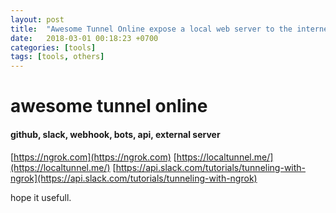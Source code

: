 ```yaml
---
layout: post
title:  "Awesome Tunnel Online expose a local web server to the internet"
date:   2018-03-01 00:18:23 +0700
categories: [tools]
tags: [tools, others]
---
```


# awesome tunnel online
#### github, slack, webhook, bots, api, external server

[https://ngrok.com](https://ngrok.com)
[https://localtunnel.me/](https://localtunnel.me/)
[https://api.slack.com/tutorials/tunneling-with-ngrok](https://api.slack.com/tutorials/tunneling-with-ngrok)

hope it usefull.